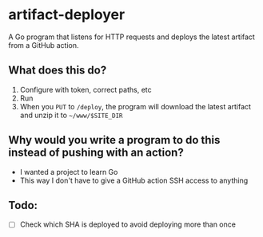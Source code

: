 # artifact-deployer

A Go program that listens for HTTP requests and deploys the latest artifact from a GitHub action.

## What does this do?

1. Configure with token, correct paths, etc
2. Run
3. When you `PUT` to `/deploy`, the program will download the latest artifact and unzip it to `~/www/$SITE_DIR`

## Why would you write a program to do this instead of pushing with an action?

- I wanted a project to learn Go
- This way I don't have to give a GitHub action SSH access to anything

## Todo:

- [ ] Check which SHA is deployed to avoid deploying more than once

